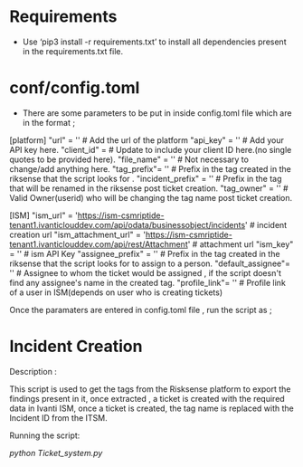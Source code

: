 # Requirements

*  Use ‘pip3 install -r requirements.txt’ to install all dependencies present in the requirements.txt file.

# conf/config.toml

* There are some parameters to be put in inside config.toml file which are in the format ;

[platform]
    "url" = '' # Add the url of the platform
    "api_key" = ''  # Add your API key here.
    "client_id" =   # Update to include your client ID here.(no single quotes to be provided here).
    "file_name" = '' # Not necessary to change/add anything here.
    "tag_prefix"= '' # Prefix in the tag created in the riksense that the script looks for .
    "incident_prefix" = '' # Prefix in the tag that will be renamed in the riksense post ticket creation.
    "tag_owner" = '' # Valid Owner(userid) who will be changing the tag name post ticket creation.
	
	
[ISM]
	"ism_url" = 'https://ism-csmriptide-tenant1.ivanticlouddev.com/api/odata/businessobject/incidents'   # incident creation url
	"ism_attachment_url" = 'https://ism-csmriptide-tenant1.ivanticlouddev.com/api/rest/Attachment'   # attachment url
	"ism_key" = ''   # ism API Key
	"assignee_prefix" = ''   # Prefix in the tag created in the riksense that the script looks for to assign to a person.
	"default_assignee"= '' # Assignee to whom the ticket would be assigned , if the script doesn't find any assignee's name in the created tag.
	"profile_link"= '' # Profile link of a user in ISM(depends on user who is creating tickets)


Once the paramaters are entered in config.toml file , run the script as ;

# Incident Creation

Description :

This script is used to get the tags from the Risksense platform to export the findings present in it, once extracted , a ticket is created with the required data in Ivanti ISM, once a ticket is created, the tag name is replaced with the Incident ID from the ITSM.

Running the script:

*python Ticket_system.py*
